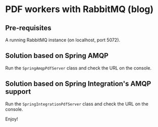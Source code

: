 # PDF workers with RabbitMQ (blog)

## Pre-requisites

A running RabbitMQ instance (on localhost, port 5072).

## Solution based on Spring AMQP

Run the `SpringAmqpPdfServer` class and check the URL on the console.

## Solution based on Spring Integration's AMQP support

Run the `SpringIntegrationPdfServer` class and check the URL on the console.

Enjoy!
